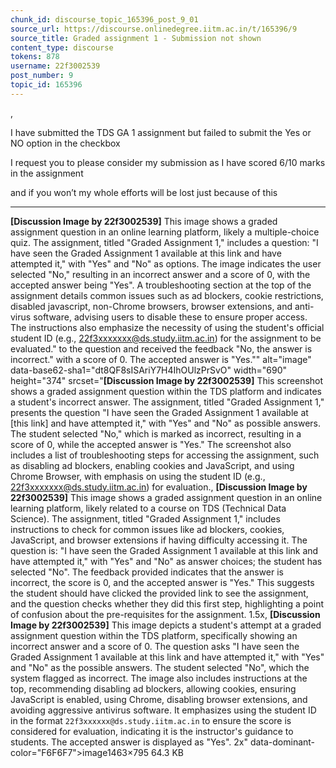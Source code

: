 ```yaml
---
chunk_id: discourse_topic_165396_post_9_01
source_url: https://discourse.onlinedegree.iitm.ac.in/t/165396/9
source_title: Graded assignment 1 - Submission not shown
content_type: discourse
tokens: 878
username: 22f3002539
post_number: 9
topic_id: 165396
---
```


,

I have submitted the TDS GA 1 assignment but failed to submit the Yes or NO option in the checkbox

I request you to please consider my submission as I have scored 6/10 marks in the assignment

and if you won’t my whole efforts will be lost just because of this

---

**[Discussion Image by 22f3002539]** This image shows a graded assignment question in an online learning platform, likely a multiple-choice quiz. The assignment, titled "Graded Assignment 1," includes a question: "I have seen the Graded Assignment 1 available at this link and have attempted it," with "Yes" and "No" as options. The image indicates the user selected "No," resulting in an incorrect answer and a score of 0, with the accepted answer being "Yes". A troubleshooting section at the top of the assignment details common issues such as ad blockers, cookie restrictions, disabled javascript, non-Chrome browsers, browser extensions, and anti-virus software, advising users to disable these to ensure proper access. The instructions also emphasize the necessity of using the student's official student ID (e.g., 22f3xxxxxxx@ds.study.iitm.ac.in) for the assignment to be evaluated." to the question and received the feedback "No, the answer is incorrect." with a score of 0. The accepted answer is "Yes."" alt="image" data-base62-sha1="dt8QF8sISAriY7H4IhOUlzPrSvO" width="690" height="374" srcset="**[Discussion Image by 22f3002539]** This screenshot shows a graded assignment question within the TDS platform and indicates a student's incorrect answer. The assignment, titled "Graded Assignment 1," presents the question "I have seen the Graded Assignment 1 available at [this link] and have attempted it," with "Yes" and "No" as possible answers. The student selected "No," which is marked as incorrect, resulting in a score of 0, while the accepted answer is "Yes." The screenshot also includes a list of troubleshooting steps for accessing the assignment, such as disabling ad blockers, enabling cookies and JavaScript, and using Chrome Browser, with emphasis on using the student ID (e.g., 22f3xxxxxxx@ds.study.iitm.ac.in) for evaluation., **[Discussion Image by 22f3002539]** This image shows a graded assignment question in an online learning platform, likely related to a course on TDS (Technical Data Science). The assignment, titled "Graded Assignment 1," includes instructions to check for common issues like ad blockers, cookies, JavaScript, and browser extensions if having difficulty accessing it. The question is: "I have seen the Graded Assignment 1 available at this link and have attempted it," with "Yes" and "No" as answer choices; the student has selected "No". The feedback provided indicates that the answer is incorrect, the score is 0, and the accepted answer is "Yes." This suggests the student should have clicked the provided link to see the assignment, and the question checks whether they did this first step, highlighting a point of confusion about the pre-requisites for the assignment. 1.5x, **[Discussion Image by 22f3002539]** This image depicts a student's attempt at a graded assignment question within the TDS platform, specifically showing an incorrect answer and a score of 0. The question asks "I have seen the Graded Assignment 1 available at this link and have attempted it," with "Yes" and "No" as the possible answers. The student selected "No", which the system flagged as incorrect. The image also includes instructions at the top, recommending disabling ad blockers, allowing cookies, ensuring JavaScript is enabled, using Chrome, disabling browser extensions, and avoiding aggressive antivirus software. It emphasizes using the student ID in the format `22f3xxxxxx@ds.study.iitm.ac.in` to ensure the score is considered for evaluation, indicating it is the instructor's guidance to students. The accepted answer is displayed as "Yes". 2x" data-dominant-color="F6F6F7">image1463×795 64.3 KB
